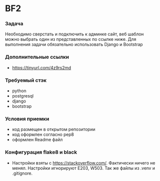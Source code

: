 # BF2

### Задача

Необходимо сверстать и подключить к админке сайт, веб шаблон можно выбрать один из представленных по ссылке ниже. Для выполнения задачи обязательно использовать Django и Bootstrap

### Дополнительные ссылки

- https://tinyurl.com/4z9rs2md

### Требуемый стэк

- python
- postgresql
- django
- bootstrap

### Условия приемки

- код размещен в открытом репозитории
- код оформлен согласно pep8
- оформлен Readme файл

### Конфигурация flake8 и black

- Настройки взяты с https://stackoverflow.com/. Фактически ничего не менял. Настройки игнорируют E203, W503. 
  Так же файлы из .venv и .gitignore.